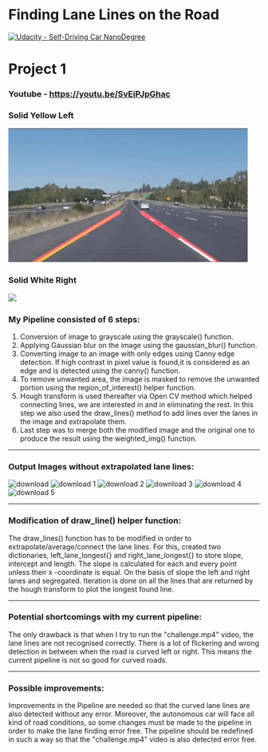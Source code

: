 # **Finding Lane Lines on the Road** 
[![Udacity - Self-Driving Car NanoDegree](https://s3.amazonaws.com/udacity-sdc/github/shield-carnd.svg)](http://www.udacity.com/drive)

# Project 1

### Youtube - https://youtu.be/SvEiPJpGhac

### Solid Yellow Left

![](giphy.gif)

### Solid White Right

![](giphy2.gif)

### My Pipeline consisted of 6 steps:

1. Conversion of image to grayscale using the grayscale() function.
2. Applying Gaussian blur on the image using the gaussian_blur() function.
3. Converting image to an image with only edges using Canny edge detection. If high contrast in pixel value is found,it is considered as an edge and is detected using the canny() function.
4. To remove unwanted area, the image is masked to remove the unwanted portion using the region_of_interest() helper function.
5. Hough transform is used thereafter via Open CV method which helped connecting lines, we are interested in and in eliminating the rest. In this step we also used the draw_lines() method to add lines over the lanes in the image and extrapolate them.
6. Last step was to merge both the modified image and the original one to produce the result using the weighted_img() function.

---

### Output Images without extrapolated lane lines:

![download](https://user-images.githubusercontent.com/34116562/48964910-47b7c380-efd8-11e8-9235-4469667cdd3f.png)
![download 1](https://user-images.githubusercontent.com/34116562/48964911-49818700-efd8-11e8-9992-82061b6b9cd7.png)
![download 2](https://user-images.githubusercontent.com/34116562/48964912-4be3e100-efd8-11e8-973c-53c74c083a08.png)
![download 3](https://user-images.githubusercontent.com/34116562/48964913-4be3e100-efd8-11e8-8630-e1d1148d59b5.png)
![download 4](https://user-images.githubusercontent.com/34116562/48964915-4e463b00-efd8-11e8-81e1-17f511c3d629.png)
![download 5](https://user-images.githubusercontent.com/34116562/48964925-ab41f100-efd8-11e8-8ff9-7ae8b62bff22.png)

---

### Modification of draw_line() helper function:

The draw_lines() function has to be modified in order to extrapolate/average/connect the lane lines. For this, created two dictionaries, left_lane_longest{} and right_lane_longest{} to store slope, intercept and length. The slope is calculated for each and every point unless their x -coordinate is equal. On the basis of slope the left and right lanes and segregated. Iteration is done on all the lines that are returned by the hough transform to plot the longest found line.

---

### Potential shortcomings with my current pipeline:

The only drawback is that when I try to run the "challenge.mp4" video, the lane lines are not recognised correctly. There is a lot of flickering and wrong detection in between when the road is curved left or right. This means the current pipeline is not so good for curved roads.

---

### Possible improvements:

Improvements in the Pipeline are needed so that the curved lane lines are also detected without any error. Moreover, the autonomous car will face all kind of road conditions, so some changes must be made to the pipeline in order to make the lane finding error free. The pipeline should be redefined in such a way so that the "challenge.mp4" video is also detected error free.
